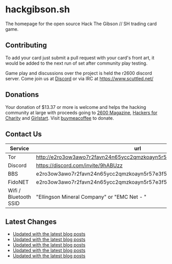 # hackgibson.sh
The homepage for the open source Hack The Gibson // SH trading card game.


## Contributing

To add your card just submit a pull request with your card's front art, it would be added to the next run of set after community play testing.

Game play and discussions over the project is held the r2600 discord server. Come join us at [Discord](https://discord.com/invite/9hABUzz) or via IRC at https://www.scuttled.net/


## Donations

Your donation of $13.37 or more is welcome and helps the hacking community at large with proceeds going to [2600 Magazine](https://2600.com/), [Hackers for Charity](https://hackersforcharity.org) and [Girlstart](https://girlstart.org).  Visit [buymeacoffee](https://www.buymeacoffee.com/hackgibson.sh) to donate.


## Contact Us

Service | url
-|-
Tor | http://e2ro3ow3awo7r2favn24n65ycc2qmzkoayn5r57e3f56nvjwdcgg32ad.onion
Discord | https://discord.com/invite/9hABUzz
BBS | e2ro3ow3awo7r2favn24n65ycc2qmzkoayn5r57e3f56nvjwdcgg32ad.onion:23
FidoNET | e2ro3ow3awo7r2favn24n65ycc2qmzkoayn5r57e3f56nvjwdcgg32ad.onion:24554
Wifi / Bluetooth SSID | "Ellingson Mineral Company" or "EMC Net - <fidonet address>"

## Latest Changes
<!-- BLOG-POST-LIST:START -->
- [Updated with the latest blog posts](https://github.com/DFW2600/hackgibson.sh/commit/d5905c1e9fa8eb2c8f92ad00af3bb58c7695cb7a)
- [Updated with the latest blog posts](https://github.com/DFW2600/hackgibson.sh/commit/13a94c73d204f658f22dea2e57a5b1f880f2c4e4)
- [Updated with the latest blog posts](https://github.com/DFW2600/hackgibson.sh/commit/d7cfb0f26c14c79f3dfb00c7c2d6356401db8e1c)
- [Updated with the latest blog posts](https://github.com/DFW2600/hackgibson.sh/commit/9d63477a77d3221104b5e7882d4e915d23d269a5)
- [Updated with the latest blog posts](https://github.com/DFW2600/hackgibson.sh/commit/8e49acb8c38162586e77bef26658d1ed4bc120b4)
<!-- BLOG-POST-LIST:END -->
